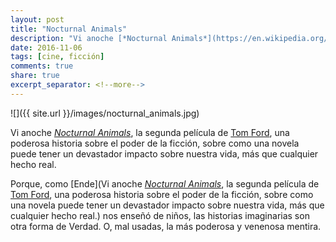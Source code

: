 ```yaml
---
layout: post
title: "Nocturnal Animals"
description: "Vi anoche [*Nocturnal Animals*](https://en.wikipedia.org/wiki/Nocturnal_Animals_(film)), la segunda película de [Tom Ford](https://en.wikipedia.org/wiki/Tom_Ford), una poderosa historia sobre el poder de la ficción, sobre como una novela puede tener un devastador impacto sobre nuestra vida, más que cualquier hecho real."
date: 2016-11-06
tags: [cine, ficción]
comments: true
share: true
excerpt_separator: <!--more-->
---
```


![]({{ site.url }}/images/nocturnal_animals.jpg)

Vi anoche [*Nocturnal Animals*](https://en.wikipedia.org/wiki/Nocturnal_Animals_(film)), la segunda película de [Tom Ford](https://en.wikipedia.org/wiki/Tom_Ford), una poderosa historia sobre el poder de la ficción, sobre como una novela puede tener un devastador impacto sobre nuestra vida, más que cualquier hecho real.

<!--more-->

Porque, como [Ende](Vi anoche [*Nocturnal Animals*](https://en.wikipedia.org/wiki/Nocturnal_Animals_(film)), la segunda película de [Tom Ford](https://en.wikipedia.org/wiki/Tom_Ford), una poderosa historia sobre el poder de la ficción, sobre como una novela puede tener un devastador impacto sobre nuestra vida, más que cualquier hecho real.) nos enseñó de niños, las historias imaginarias son otra forma de Verdad. O, mal usadas, la más poderosa y venenosa mentira.